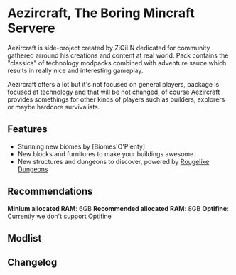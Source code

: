 # Aezircraft, The Boring Mincraft Servere

Aezircraft is side-project created by ZiQiLN dedicated for community gathered arround his creations and content at real world. Pack contains the "classics" of technology modpacks combined with adventure sauce which results in really nice and interesting gameplay.

Aezircraft offers a lot but it's not focused on general players, package is focused at technology and that will be not changed, of course Aezircraft provides somethings for other kinds of players such as builders, explorers or maybe hardcore survivalists.

## Features
- Stunning new biomes by [Biomes'O'Plenty]
- New blocks and furnitures to make your buildings awesome.
- New structures and dungeons to discover, powered by [Rougelike Dungeons]()

## Recommendations
**Minium allocated RAM**: 6GB
**Recommended allocated RAM**: 8GB
**Optifine**: Currently we don't support Optifine

## Modlist

## Changelog